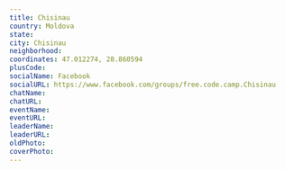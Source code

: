 ```yaml
---
title: Chisinau
country: Moldova
state: 
city: Chisinau
neighborhood: 
coordinates: 47.012274, 28.860594
plusCode:
socialName: Facebook
socialURL: https://www.facebook.com/groups/free.code.camp.Chisinau
chatName:
chatURL:
eventName:
eventURL:
leaderName:
leaderURL:
oldPhoto: 
coverPhoto:
---
```

